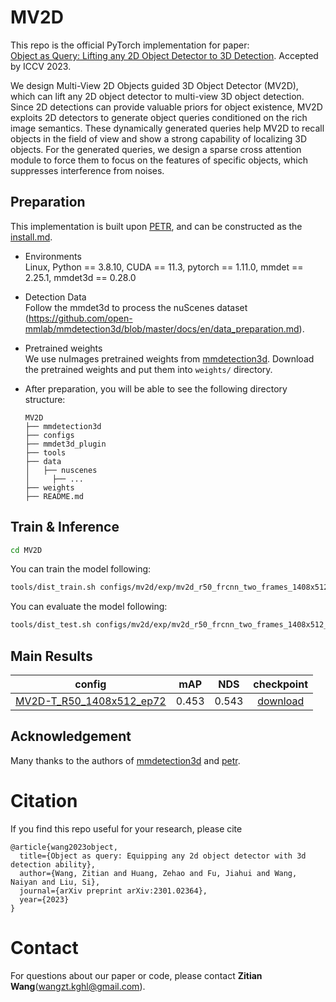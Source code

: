 # MV2D
This repo is the official PyTorch implementation for paper:   
[Object as Query: Lifting any 2D Object Detector to 3D Detection](https://arxiv.org/abs/2301.02364). Accepted by ICCV 2023.

We design Multi-View 2D Objects guided 3D Object Detector (MV2D), which can lift any 2D object detector to multi-view 3D object detection. Since 2D detections can provide valuable priors for object existence, MV2D exploits 2D detectors to generate object queries conditioned on the rich image semantics. These dynamically generated queries help MV2D to recall objects in the field of view and show a strong capability of localizing 3D objects. For the generated queries, we design a sparse cross attention module to force them to focus on the features of specific objects, which suppresses interference from noises. 

## Preparation
This implementation is built upon [PETR](https://github.com/megvii-research/PETR/tree/main), and can be constructed as the [install.md](https://github.com/megvii-research/PETR/blob/main/install.md).

* Environments  
  Linux, Python == 3.8.10, CUDA == 11.3, pytorch == 1.11.0, mmdet == 2.25.1, mmdet3d == 0.28.0   

* Detection Data   
Follow the mmdet3d to process the nuScenes dataset (https://github.com/open-mmlab/mmdetection3d/blob/master/docs/en/data_preparation.md).

* Pretrained weights   
We use nuImages pretrained weights from [mmdetection3d](https://github.com/open-mmlab/mmdetection3d/tree/main/configs/nuimages). Download the pretrained weights and put them into `weights/` directory. 

* After preparation, you will be able to see the following directory structure:  
  ```
  MV2D
  ├── mmdetection3d
  ├── configs
  ├── mmdet3d_plugin
  ├── tools
  ├── data
  │   ├── nuscenes
  │     ├── ...
  ├── weights
  ├── README.md
  ```

## Train & Inference
<!-- ```bash
git clone https://github.com/tusen-ai/MV2D.git
``` -->
```bash
cd MV2D
```
You can train the model following:
```bash
tools/dist_train.sh configs/mv2d/exp/mv2d_r50_frcnn_two_frames_1408x512_ep24.py 8 
```
You can evaluate the model following:
```bash
tools/dist_test.sh configs/mv2d/exp/mv2d_r50_frcnn_two_frames_1408x512_ep24.py work_dirs/mv2d_r50_frcnn_two_frames_1408x512_ep24/latest.pth 8 --eval bbox
```

## Main Results
|                                             config                                              |  mAP  |  NDS  |  checkpoint  |
|:-----------------------------------------------------------------------------------------------:|:-----:|:-----:|:------------:|
|    [MV2D-T_R50_1408x512_ep72](./configs/mv2d/exp/mv2d_r50_frcnn_two_frames_1408x512_ep72.py)    | 0.453 | 0.543 | [download](https://drive.google.com/file/d/10zwn2UWb2IzIWqJK1a2y466ZSWoLkD-e/view?usp=drive_link) |  


## Acknowledgement
Many thanks to the authors of [mmdetection3d](https://github.com/open-mmlab/mmdetection3d) and [petr](https://github.com/megvii-research/PETR/tree/main).

# Citation
If you find this repo useful for your research, please cite
```
@article{wang2023object,
  title={Object as query: Equipping any 2d object detector with 3d detection ability},
  author={Wang, Zitian and Huang, Zehao and Fu, Jiahui and Wang, Naiyan and Liu, Si},
  journal={arXiv preprint arXiv:2301.02364},
  year={2023}
}
```
# Contact
For questions about our paper or code, please contact **Zitian Wang**(wangzt.kghl@gmail.com).